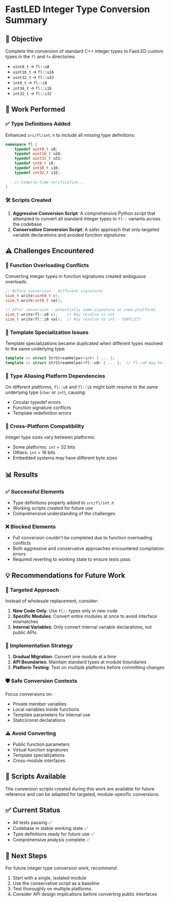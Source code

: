 # FastLED Integer Type Conversion Summary

## 🎯 Objective
Complete the conversion of standard C++ integer types to FastLED custom types in the `fl` and `fx` directories:

- `uint8_t` → `fl::u8`
- `uint16_t` → `fl::u16` 
- `uint32_t` → `fl::u32`
- `int8_t` → `fl::i8`
- `int16_t` → `fl::i16`
- `int32_t` → `fl::i32`

## 🔧 Work Performed

### ✅ Type Definitions Added
Enhanced `src/fl/int.h` to include all missing type definitions:
```cpp
namespace fl {
    typedef uint8_t u8;
    typedef uint16_t u16;
    typedef uint32_t u32;
    typedef int8_t i8;
    typedef int16_t i16;
    typedef int32_t i32;
    
    // Compile-time verification...
}
```

### 🛠️ Scripts Created
1. **Aggressive Conversion Script**: A comprehensive Python script that attempted to convert all standard integer types to `fl::` variants across the codebase
2. **Conservative Conversion Script**: A safer approach that only targeted variable declarations and avoided function signatures

## ⚠️ Challenges Encountered

### 🔴 Function Overloading Conflicts
Converting integer types in function signatures created ambiguous overloads:
```cpp
// Before conversion - different signatures
size_t write(uint8_t c);
size_t write(int8_t val);

// After conversion - potentially same signature on some platforms  
size_t write(fl::u8 c);    // May resolve to int
size_t write(fl::i8 val);  // May resolve to int - CONFLICT!
```

### 🔴 Template Specialization Issues
Template specializations became duplicated when different types resolved to the same underlying type:
```cpp
template <> struct StrStreamHelper<int> { ... };
template <> struct StrStreamHelper<fl::u8> { ... };  // fl::u8 may be int!
```

### 🔴 Type Aliasing Platform Dependencies
On different platforms, `fl::u8` and `fl::i8` might both resolve to the same underlying type (`char` or `int`), causing:
- Circular typedef errors
- Function signature conflicts
- Template redefinition errors

### 🔴 Cross-Platform Compatibility
Integer type sizes vary between platforms:
- Some platforms: `int` = 32 bits
- Others: `int` = 16 bits
- Embedded systems may have different byte sizes

## 📊 Results

### ✅ Successful Elements
- Type definitions properly added to `src/fl/int.h`
- Working scripts created for future use
- Comprehensive understanding of the challenges

### ❌ Blocked Elements
- Full conversion couldn't be completed due to function overloading conflicts
- Both aggressive and conservative approaches encountered compilation errors
- Required reverting to working state to ensure tests pass

## 💡 Recommendations for Future Work

### 🎯 Targeted Approach
Instead of wholesale replacement, consider:
1. **New Code Only**: Use `fl::` types only in new code
2. **Specific Modules**: Convert entire modules at once to avoid interface mismatches
3. **Internal Variables**: Only convert internal variable declarations, not public APIs

### 🔧 Implementation Strategy
1. **Gradual Migration**: Convert one module at a time
2. **API Boundaries**: Maintain standard types at module boundaries
3. **Platform Testing**: Test on multiple platforms before committing changes

### 🛡️ Safe Conversion Contexts
Focus conversions on:
- Private member variables
- Local variables inside functions
- Template parameters for internal use
- Static/const declarations

### ⚠️ Avoid Converting
- Public function parameters
- Virtual function signatures
- Template specializations
- Cross-module interfaces

## 📝 Scripts Available
The conversion scripts created during this work are available for future reference and can be adapted for targeted, module-specific conversions.

## ✅ Current Status
- All tests passing ✅
- Codebase in stable working state ✅  
- Type definitions ready for future use ✅
- Comprehensive analysis complete ✅

## 🎯 Next Steps
For future integer type conversion work, recommend:
1. Start with a single, isolated module
2. Use the conservative script as a baseline
3. Test thoroughly on multiple platforms
4. Consider API design implications before converting public interfaces
